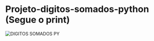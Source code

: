 # Projeto-digitos-somados-python (Segue o print)
![DIGITOS SOMADOS PY](https://user-images.githubusercontent.com/102692118/166109905-c23ea254-2974-4673-a257-09293d64d5eb.jpg)

